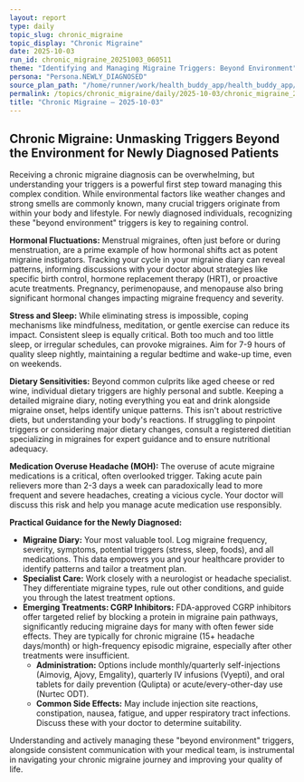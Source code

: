 ```yaml
---
layout: report
type: daily
topic_slug: chronic_migraine
topic_display: "Chronic Migraine"
date: 2025-10-03
run_id: chronic_migraine_20251003_060511
theme: "Identifying and Managing Migraine Triggers: Beyond Environment"
persona: "Persona.NEWLY_DIAGNOSED"
source_plan_path: "/home/runner/work/health_buddy_app/health_buddy_app/.results/chronic_migraine/weekly_plan/2025-09-29/plan.json"
permalink: /topics/chronic_migraine/daily/2025-10-03/chronic_migraine_20251003_060511/
title: "Chronic Migraine — 2025-10-03"
---
```


## Chronic Migraine: Unmasking Triggers Beyond the Environment for Newly Diagnosed Patients

Receiving a chronic migraine diagnosis can be overwhelming, but understanding your triggers is a powerful first step toward managing this complex condition. While environmental factors like weather changes and strong smells are commonly known, many crucial triggers originate from within your body and lifestyle. For newly diagnosed individuals, recognizing these "beyond environment" triggers is key to regaining control.

**Hormonal Fluctuations:** Menstrual migraines, often just before or during menstruation, are a prime example of how hormonal shifts act as potent migraine instigators. Tracking your cycle in your migraine diary can reveal patterns, informing discussions with your doctor about strategies like specific birth control, hormone replacement therapy (HRT), or proactive acute treatments. Pregnancy, perimenopause, and menopause also bring significant hormonal changes impacting migraine frequency and severity.

**Stress and Sleep:** While eliminating stress is impossible, coping mechanisms like mindfulness, meditation, or gentle exercise can reduce its impact. Consistent sleep is equally critical. Both too much and too little sleep, or irregular schedules, can provoke migraines. Aim for 7-9 hours of quality sleep nightly, maintaining a regular bedtime and wake-up time, even on weekends.

**Dietary Sensitivities:** Beyond common culprits like aged cheese or red wine, individual dietary triggers are highly personal and subtle. Keeping a detailed migraine diary, noting everything you eat and drink alongside migraine onset, helps identify unique patterns. This isn't about restrictive diets, but understanding your body's reactions. If struggling to pinpoint triggers or considering major dietary changes, consult a registered dietitian specializing in migraines for expert guidance and to ensure nutritional adequacy.

**Medication Overuse Headache (MOH):** The overuse of acute migraine medications is a critical, often overlooked trigger. Taking acute pain relievers more than 2-3 days a week can paradoxically lead to more frequent and severe headaches, creating a vicious cycle. Your doctor will discuss this risk and help you manage acute medication use responsibly.

**Practical Guidance for the Newly Diagnosed:**

*   **Migraine Diary:** Your most valuable tool. Log migraine frequency, severity, symptoms, potential triggers (stress, sleep, foods), and all medications. This data empowers you and your healthcare provider to identify patterns and tailor a treatment plan.
*   **Specialist Care:** Work closely with a neurologist or headache specialist. They differentiate migraine types, rule out other conditions, and guide you through the latest treatment options.
*   **Emerging Treatments: CGRP Inhibitors:** FDA-approved CGRP inhibitors offer targeted relief by blocking a protein in migraine pain pathways, significantly reducing migraine days for many with often fewer side effects. They are typically for chronic migraine (15+ headache days/month) or high-frequency episodic migraine, especially after other treatments were insufficient.
    *   **Administration:** Options include monthly/quarterly self-injections (Aimovig, Ajovy, Emgality), quarterly IV infusions (Vyepti), and oral tablets for daily prevention (Qulipta) or acute/every-other-day use (Nurtec ODT).
    *   **Common Side Effects:** May include injection site reactions, constipation, nausea, fatigue, and upper respiratory tract infections.
    Discuss these with your doctor to determine suitability.

Understanding and actively managing these "beyond environment" triggers, alongside consistent communication with your medical team, is instrumental in navigating your chronic migraine journey and improving your quality of life.
